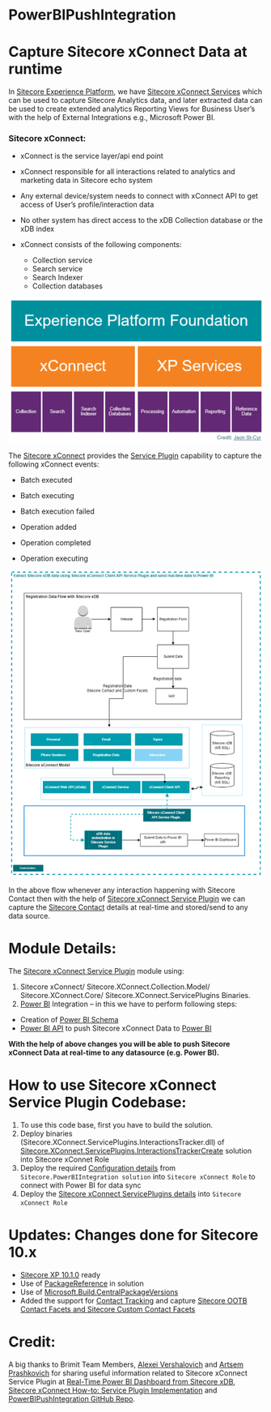 # PowerBIPushIntegration

# Capture Sitecore xConnect Data at runtime
In [Sitecore Experience Platform](https://doc.sitecore.com/xp/en/users/102/sitecore-experience-platform/index-en.html), we have [Sitecore xConnect Services](https://doc.sitecore.com/xp/en/developers/102/sitecore-experience-platform/xconnect-and-the-xdb.html) which can be used to capture Sitecore Analytics data, and later extracted data can be used to create extended analytics Reporting Views for Business User’s with the help of External Integrations e.g., Microsoft Power BI.

### Sitecore xConnect: 
-  xConnect is the service layer/api end point

-  xConnect responsible for all interactions related to analytics and marketing data in Sitecore echo system

-  Any external device/system needs to connect with xConnect API to get access of User’s profile/interaction data

-  No other system has direct access to the xDB Collection database or the xDB index

-  xConnect consists of the following components:
    -   Collection service
    -   Search service
    -   Search Indexer
    -   Collection databases

[<img src="images/Sitecore-xConnect-Details.PNG" data-canonical-src="images/Sitecore-xConnect-Details.PNG" style="max-width:100%;">](https://community.sitecore.com/community?id=community_blog&sys_id=10b26f2d1b8370d0b8954371b24bcba5&view_source=searchResult)

The [Sitecore xConnect](https://doc.sitecore.com/xp/en/developers/102/platform-administration-and-architecture/xconnect-collection-service.html) provides the [Service Plugin](https://doc.sitecore.com/xp/en/developers/102/sitecore-experience-platform/service-plugins.html) capability to capture the following xConnect events:

- Batch executed

- Batch executing

- Batch execution failed

- Operation added

- Operation completed

- Operation executing

<img src="images/Sitecore-xConnect-Service-plugins.PNG" data-canonical-src="images/Sitecore-xConnect-Service-plugins.PNG" style="max-width:100%;">

In the above flow whenever any interaction happening with Sitecore Contact then with the help of [Sitecore xConnect Service Plugin](https://doc.sitecore.com/xp/en/developers/102/sitecore-experience-platform/service-plugins.html) we can capture the [Sitecore Contact](https://doc.sitecore.com/xp/en/developers/102/sitecore-experience-platform/tracking-contacts.html) details at real-time and stored/send to any data source.

# Module Details:
The [Sitecore xConnect Service Plugin](https://doc.sitecore.com/xp/en/developers/102/sitecore-experience-platform/service-plugins.html) module using:
1.	Sitecore xConnect/ Sitecore.XConnect.Collection.Model/ Sitecore.XConnect.Core/ Sitecore.XConnect.ServicePlugins Binaries.
2.	[Power BI](https://learn.microsoft.com/en-us/power-query/) Integration – in this we have to perform following steps:
  - Creation of [Power BI Schema](/Sitecore.XConnect.ServicePlugins.Tracker/BowerBIDataSet.json)
  - [Power BI API](https://learn.microsoft.com/en-us/rest/api/power-bi/push-datasets/datasets-post-dataset) to push Sitecore xConnect Data to [Power BI](/Sitecore.XConnect.ServicePlugins.Tracker/Service/DataExportService.cs)

<strong>With the help of above changes you will be able to push Sitecore xConnect Data at real-time to any datasource (e.g. Power BI).</strong>

# How to use Sitecore xConnect Service Plugin Codebase:
1.	To use this code base, first you have to build the solution.
2.	Deploy binaries (Sitecore.XConnect.ServicePlugins.InteractionsTracker.dll) of [Sitecore.XConnect.ServicePlugins.InteractionsTrackerCreate](/Sitecore.XConnect.ServicePlugins.Tracker/) solution into Sitecore xConnet Role
3.	Deploy the required [Configuration details](/Sitecore.PowerBIIntegration/App_Config/Include/Sitecore.PowerBIIntegration/Sitecore.PowerBIIntegration.config) from `Sitecore.PowerBIIntegration solution` into `Sitecore xConnect Role` to connect with Power BI for data sync
4.	Deploy the [Sitecore xConnect ServicePlugins details](/Sitecore.XConnect.ServicePlugins.Tracker/App_Data/Config/sitecore/Collection/sc.Custom.Service.Plugins.xml) into `Sitecore xConnect Role`

# Updates: Changes done for Sitecore 10.x
* [Sitecore XP 10.1.0](https://dev.sitecore.net/Downloads/Sitecore_Experience_Platform/101/Sitecore_Experience_Platform_101.aspx) ready
* Use of [PackageReference](https://docs.microsoft.com/en-us/nuget/consume-packages/package-references-in-project-files) in solution
* Use of [Microsoft.Build.CentralPackageVersions](https://github.com/microsoft/MSBuildSdks/tree/main/src/CentralPackageVersions)
* Added the support for [Contact Tracking](/Sitecore.XConnect.ServicePlugins.Tracker/Plugins/ContactTrackerPlugin.cs) and capture [Sitecore OOTB Contact Facets and Sitecore Custom Contact Facets](/Sitecore.XConnect.ServicePlugins.Tracker/Service/DataExportService.cs)

# Credit:
A big thanks to Brimit Team Members, [Alexei Vershalovich](https://www.brimit.com/blog/author?authors=Alexei%20Vershalovich) and [Artsem Prashkovich](https://www.brimit.com/blog/author?authors=Artsem%20Prashkovich) for sharing useful information related to  Sitecore xConnect Service Plugin at [Real-Time Power BI Dashboard from Sitecore xDB](https://www.brimit.com/blog/real-time-power-bi-dashboard-sitecore-xdb), [Sitecore xConnect How-to: Service Plugin Implementation](https://www.brimit.com/blog/sitecore-xconnect-service-plugin-implementation) and [PowerBIPushIntegration GitHub Repo](https://github.com/avershalovich/PowerBIPushIntegration).